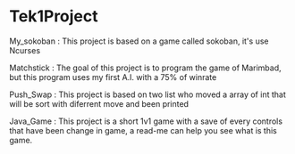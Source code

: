 # Tek1Project


 My_sokoban : 
  This project is based on a game called sokoban, it's use Ncurses

 Matchstick :
  The goal of this project is to program the game of Marimbad, but this program uses my first A.I. with a 75% of winrate

 Push_Swap :
  This project is based on two list who moved a array of int that will be sort with diferrent move and been printed
  
 Java_Game :
  This project is a short 1v1 game with a save of every controls that have been change in game, a read-me can help you see what   is this game.
